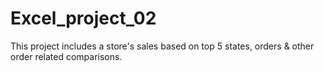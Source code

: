 # Excel_project_02
This project includes a store's sales based on top 5 states, orders &amp; other order related comparisons.

